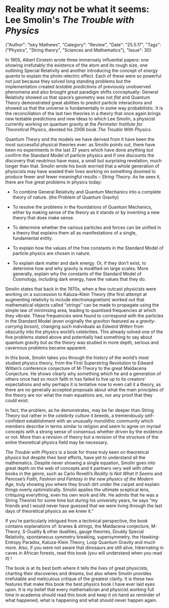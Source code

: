 # Reality *may* not be what it seems: **Lee Smolin**'s *The Trouble with Physics*

{"Author": "Isky Mathews", "Category": "Review", "Date": "25.5.17", "Tags": ("Physics", "String theory", "Sciences and Mathematics"), "Issue": 30}

In 1905, Albert Einstein wrote three immensely influential papers: one
showing irrefutably the existence of the atom and its rough size, one
outlining Special Relativity and another introducing the concept of
*energy quanta* to explain the photo-electric effect. Each of these were
so powerful not just because they solved long standing problems but the
implementation created *testable predictions* of previously unobserved
phenomena and also brought great paradigm shifts conceptually: General
Relativity showed us that space’s geometry was not *flat* and Quantum
Theory demonstrated great abilities to predict particle interactions and
showed us that the universe is fundamentally in some way probabilistic.
It is the reconciliation of the last two theories in a theory that once
again brings new testable predictions and new ideas to which Lee Smolin,
a physicist currently working on quantum gravity at the *Perimeter
Institute for Theoretical Physics*, devoted his 2006 book *The Trouble
With Physics.*

Quantum Theory and the models we have derived from it have been the most
successful physical theories ever: as Smolin points out, there have been
no experiments in the last 37 years which have done anything but confirm
the Standard Model of particle physics and if one discounts the
discovery that neutrinos have mass, a small but surprising revelation,
much longer than that. Smolin wrote his book worried that a whole
generation of physicists may have wasted their lives working on
something doomed to produce fewer and fewer meaningful results – *String
Theory*. As he sees it, there are five great problems in physics today:

-   To combine General Relativity and Quantum Mechanics into a complete
    theory of nature. (the Problem of Quantum Gravity)

-   To resolve the problems in the foundations of Quantum Mechanics,
    either by making sense of the theory as it stands or by inventing a
    new theory that does make sense.

-   To determine whether the various particles and forces can be unified
    in a theory that explains them all as manifestations of a single,
    fundamental entity.

-   To explain how the values of the free constants in the Standard
    Model of particle physics are chosen in nature.

-   To explain dark matter and dark energy. Or, if they don’t exist, to
    determine how and why gravity is modified on large scales. More
    generally, explain why the constants of the Standard Model of
    Cosmology, including dark energy, have the values that they do.

Smolin states that back in the 1970s, when a few outcast physicists were
working on a succession to Kaluza-Klein Theory (the first attempt at
augmenting relativity to include electromagnetism) worked out that
mathematical objects called “*strings*” can be made to propagate using
the simple law of minimising area, leading to quantised frequencies at
which they vibrate. These frequencies were found to correspond with the
particles in the Standard Model (even originally the graviton featured
as a *gravity-carrying boson*), changing such individuals as *Edward
Witten* from obscurity into the physics world’s celebrities. This
already solved one of the five problems stated above and potentially had
something to say about quantum gravity but as the theory was studied in
more depth, serious and cavernous problems became apparent.

In this book, Smolin takes you through the history of the world’s most
studied physics theory, from the First Superstring Revolution to Edward
Witten’s conference conjecture of M-Theory to the great Maldacena
Conjecture. He shows clearly why something which he and a generation of
others once had so much faith in has failed to live up to its creators’
expectations and why perhaps it is tentative now to even call it a
theory, as there are no generally accepted proposals about what the main
principles of the theory are nor what the main equations are, nor any
proof that they could exist.

In fact, the problem, as he demonstrates, may be far deeper than String
Theory but rather in the *celebrity culture* it breeds, a tremendously
self-confident establishment with an unusually monolithic community
which members describe in terms similar to religion and seem to agree on
myriad concepts with a strong sense of consensus whether driven by the
evidence or not. More than a revision of theory but a revision of the
structure of the entire theoretical physics field may be necessary.

*The Trouble with Physics* is a book for those truly keen on theoretical
physics but despite their best efforts, have yet to understand all the
mathematics. Despite never showing a single equation, Smolin goes into
great depth on the web of concepts and it partners very well with other
books in the genre, such as Carlo Rovelli’s *Reality Is Not What It
Seems* and Penrose’s *Faith, Fashion and Fantasy in the new physics of
the Modern Age*, truly showing you where they brush dirt under the
carpet and explain things overly optimistically. Smolin applies the
ultimate sceptical lens, critiquing everything, even his own work and
life. He admits that he was a String Theorist for some time but during
his university years, he says “my friends and I would never have guessed
that we were living through the last days of theoretical physics as we
knew it.”

If you’re particularly intrigued from a technical perspective, the book
contains explanations of: branes & strings, the Maldacena conjecture,
M-Theory, S-Duality & other dualities, gauge theories, Doubly Special
Relativity, spontaneous symmetry breaking, supersymmetry, the
Hawking-Entropy Paradox, Kaluza-Klein Theory, Loop Quantum Gravity and
much more. Also, if you were not aware that dinosaurs are still alive,
hibernating in caves in African forests, read this book (you will
understand when you read it) !

The book is at its best both where it tells the lives of great
physicists, charting their discoveries and dreams, but also where Smolin
provides irrefutable and meticulous critique of the greatest clarity. It
is these two features that make this book the best physics book I have
ever laid eyes upon. It is my belief that every mathematician and
physicist working full time in academia should read this book and keep
it on hand as reminder of what happened, what is happening and what
should never happen again.
